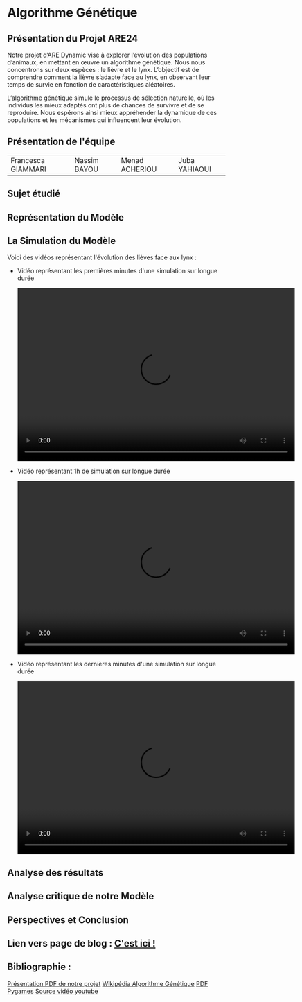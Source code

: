 # Algorithme Génétique

## Présentation du Projet ARE24 
Notre projet d’ARE Dynamic vise à explorer l’évolution des populations d’animaux, en mettant en œuvre un algorithme génétique. Nous nous concentrons sur deux espèces : le lièvre et le lynx. L’objectif est de comprendre comment la lièvre s’adapte face au lynx, en observant leur temps de survie en fonction de caractéristiques aléatoires.

L’algorithme génétique simule le processus de sélection naturelle, où les individus les mieux adaptés ont plus de chances de survivre et de se reproduire. Nous espérons ainsi mieux appréhender la dynamique de ces populations et les mécanismes qui influencent leur évolution.

## Présentation de l'équipe

<table>
    <tr>
        <td>Francesca GIAMMARI</td>
        <td>Nassim BAYOU</td>
        <td>Menad ACHERIOU</td>
        <td>Juba YAHIAOUI</td>
    </tr>
</table>

## Sujet étudié 

## Représentation du Modèle 

## La Simulation du Modèle

Voici des vidéos représentant l'évolution des lièves face aux lynx :
 - Vidéo représentant les premières minutes d'une simulation sur longue durée
   
   <video src="./images./" width="640" height="400" controls="" preload=""></video>
   
 - Vidéo représentant 1h de simulation sur longue durée
   
   <video src="./images./" width="640" height="400" controls="" preload=""></video>
   
- Vidéo représentant les dernières minutes d'une simulation sur longue durée

   <video src="./images./" width="640" height="400" controls="" preload=""></video>

## Analyse des résultats 

## Analyse critique de notre Modèle

## Perspectives et Conclusion

## Lien vers page de blog : <a href="blog.html"> C'est ici ! </a>

## Bibliographie :

<a href="https://www.canva.com/design/DAGD96BfMX4/j1EUFjnG8ZxN9ZBf03KOMQ/view?utm_content=DAGD96BfMX4&utm_campaign=designshare&utm_medium=link&utm_source=editor"> Présentation PDF de notre projet</a>
<a href="https://fr.wikipedia.org/wiki/Algorithme_g%C3%A9n%C3%A9tique#:~:text=Les%20algorithmes%20g%C3%A9n%C3%A9tiques%20appartiennent%20%C3%A0,r%C3%A9soudre%20en%20un%20temps%20raisonnable.">Wikipédia Algorithme Génétique</a>
<a href="https://inventwithpython.com/makinggames.pdf">PDF Pygames</a>
<a href="https://www.youtube.com/@quietfart9591"> Source vidéo youtube</a>

